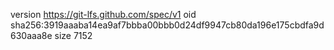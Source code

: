 version https://git-lfs.github.com/spec/v1
oid sha256:3919aaaba14ea9af7bbba00bbb0d24df9947cb80da196e175cbdfa9d630aaa8e
size 7152
